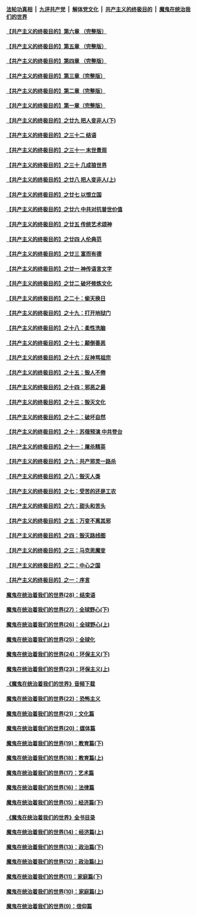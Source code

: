 

####  [法轮功真相](../../../../basic/blob/master/README.md?t=04132330) &nbsp;|&nbsp; [九评共产党](../../../../9ping.md/blob/master/README.md?t=04132330) &nbsp;|&nbsp; [解体党文化](../../../../jtdwh.md/blob/master/README.md?t=04132330)  &nbsp;|&nbsp; [共产主义的终极目的](../../../../gczydzjmd.md/blob/master/README.md?t=04132330) &nbsp;|&nbsp; [魔鬼在统治我们的世界](../../../../mgztzwmdsj.md/blob/master/README.md?t=04132330) 

#### [【共产主义的终极目的】第六章 （完整版）](../pages/nsc422/n11428913.md?t=04132330) 

#### [【共产主义的终极目的】第五章 （完整版）](../pages/nsc422/n11428912.md?t=04132330) 

#### [【共产主义的终极目的】第四章 （完整版）](../pages/nsc422/n11428907.md?t=04132330) 

#### [【共产主义的终极目的】第三章（完整版）](../pages/nsc422/n11428848.md?t=04132330) 

#### [【共产主义的终极目的】第二章（完整版）](../pages/nsc422/n11428831.md?t=04132330) 

#### [【共产主义的终极目的】第一章（完整版）](../pages/nsc422/n11417651.md?t=04132330) 

#### [【共产主义的终极目的】之廿九 把人变非人(下)](../pages/nsc422/n11344140.md?t=04132330) 

#### [【共产主义的终极目的】之三十二 结语](../pages/nsc422/n11360535.md?t=04132330) 

#### [【共产主义的终极目的】之三十一 末世景观](../pages/nsc422/n11351129.md?t=04132330) 

#### [【共产主义的终极目的】之三十 几成狼世界](../pages/nsc422/n11348280.md?t=04132330) 

#### [【共产主义的终极目的】之廿八 把人变非人(上)](../pages/nsc422/n11340492.md?t=04132330) 

#### [【共产主义的终极目的】之廿七 以恨立国](../pages/nsc422/n11336944.md?t=04132330) 

#### [【共产主义的终极目的】之廿六 中共对抗普世价值](../pages/nsc422/n11324785.md?t=04132330) 

#### [【共产主义的终极目的】之廿五 传统艺术颂神](../pages/nsc422/n11296396.md?t=04132330) 

#### [【共产主义的终极目的】之廿四 人伦典范](../pages/nsc422/n11296397.md?t=04132330) 

#### [【共产主义的终极目的】之廿三 富而有德](../pages/nsc422/n11283598.md?t=04132330) 

#### [【共产主义的终极目的】之廿一 神传语言文字](../pages/nsc422/n11263265.md?t=04132330) 

#### [【共产主义的终极目的】之廿二 破坏修炼文化](../pages/nsc422/n11245728.md?t=04132330) 

#### [【共产主义的终极目的】之二十：偷天换日](../pages/nsc422/n11238846.md?t=04132330) 

#### [【共产主义的终极目的】之十九：打开地狱门](../pages/nsc422/n11206376.md?t=04132330) 

#### [【共产主义的终极目的】之十八：柔性洗脑](../pages/nsc422/n11199994.md?t=04132330) 

#### [【共产主义的终极目的】之十七：颠倒善恶](../pages/nsc422/n11179782.md?t=04132330) 

#### [【共产主义的终极目的】之十六：反神骂祖宗](../pages/nsc422/n11166798.md?t=04132330) 

#### [【共产主义的终极目的】之十五：毁人不倦](../pages/nsc422/n11166792.md?t=04132330) 

#### [【共产主义的终极目的】之十四：邪恶之最](../pages/nsc422/n11150249.md?t=04132330) 

#### [【共产主义的终极目的】之十三：毁灭文化](../pages/nsc422/n11135227.md?t=04132330) 

#### [【共产主义的终极目的】之十二：破坏自然](../pages/nsc422/n11135214.md?t=04132330) 

#### [【共产主义的终极目的】之十：苏俄预演 中共登台](../pages/nsc422/n11118424.md?t=04132330) 

#### [【共产主义的终极目的】之十一：屠杀精英](../pages/nsc422/n11118442.md?t=04132330) 

#### [【共产主义的终极目的】之九：共产邪灵一路杀](../pages/nsc422/n11114139.md?t=04132330) 

#### [【共产主义的终极目的】之八：毁灭人类](../pages/nsc422/n11108503.md?t=04132330) 

#### [【共产主义的终极目的】之七：受苦的还是工农](../pages/nsc422/n11101809.md?t=04132330) 

#### [【共产主义的终极目的】之六：甜头和苦头](../pages/nsc422/n11096971.md?t=04132330) 

#### [【共产主义的终极目的】之五：万变不离其邪](../pages/nsc422/n11091285.md?t=04132330) 

#### [【共产主义的终极目的】之四：毁灭路线图](../pages/nsc422/n11086284.md?t=04132330) 

#### [【共产主义的终极目的】之三：马克思魔变](../pages/nsc422/n11061941.md?t=04132330) 

#### [【共产主义的终极目的】之二：中心之国](../pages/nsc422/n11047728.md?t=04132330) 

#### [【共产主义的终极目的】之一：序言](../pages/nsc422/n11086077.md?t=04132330) 

#### [魔鬼在统治着我们的世界(28)：结束语](../pages/nsc422/n10936246.md?t=04132330) 

#### [魔鬼在统治着我们的世界(27)：全球野心(下)](../pages/nsc422/n10928319.md?t=04132330) 

#### [魔鬼在统治着我们的世界(26)：全球野心(上)](../pages/nsc422/n10900318.md?t=04132330) 

#### [魔鬼在统治着我们的世界(25)：全球化](../pages/nsc422/n10788205.md?t=04132330) 

#### [魔鬼在统治着我们的世界(24)：环保主义(下)](../pages/nsc422/n10695307.md?t=04132330) 

#### [魔鬼在统治着我们的世界(23)：环保主义(上)](../pages/nsc422/n10688613.md?t=04132330) 

#### [《魔鬼在统治着我们的世界》音频下载](../pages/nsc422/n10635553.md?t=04132330) 

#### [魔鬼在统治着我们的世界(22)：恐怖主义](../pages/nsc422/n10614727.md?t=04132330) 

#### [魔鬼在统治着我们的世界(21)：文化篇](../pages/nsc422/n10597706.md?t=04132330) 

#### [魔鬼在统治着我们的世界(20)：媒体篇](../pages/nsc422/n10586579.md?t=04132330) 

#### [魔鬼在统治着我们的世界(19)：教育篇(下)](../pages/nsc422/n10564808.md?t=04132330) 

#### [魔鬼在统治着我们的世界(18)：教育篇(上)](../pages/nsc422/n10526970.md?t=04132330) 

#### [魔鬼在统治着我们的世界(17)：艺术篇](../pages/nsc422/n10499093.md?t=04132330) 

#### [魔鬼在统治着我们的世界(16)：法律篇](../pages/nsc422/n10485969.md?t=04132330) 

#### [魔鬼在统治着我们的世界(15)：经济篇(下)](../pages/nsc422/n10469975.md?t=04132330) 

#### [《魔鬼在统治着我们的世界》全书目录](../pages/nsc422/n10464261.md?t=04132330) 

#### [魔鬼在统治着我们的世界(14)：经济篇(上)](../pages/nsc422/n10457370.md?t=04132330) 

#### [魔鬼在统治着我们的世界(13)：政治篇(下)](../pages/nsc422/n10448270.md?t=04132330) 

#### [魔鬼在统治着我们的世界(12)：政治篇(上)](../pages/nsc422/n10444576.md?t=04132330) 

#### [魔鬼在统治着我们的世界(11)：家庭篇(下)](../pages/nsc422/n10440961.md?t=04132330) 

#### [魔鬼在统治着我们的世界(10)：家庭篇(上)](../pages/nsc422/n10435448.md?t=04132330) 

#### [魔鬼在统治着我们的世界(9)：信仰篇](../pages/nsc422/n10432159.md?t=04132330) 

